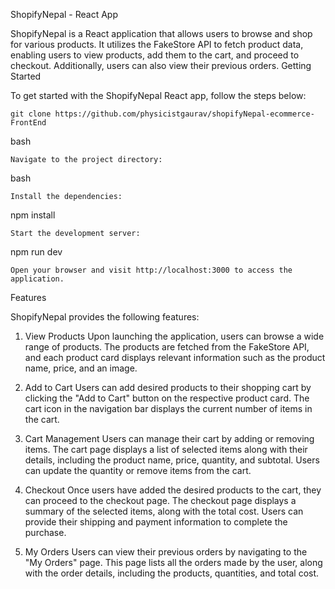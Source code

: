 ShopifyNepal - React App

ShopifyNepal is a React application that allows users to browse and shop for various products. It utilizes the FakeStore API to fetch product data, enabling users to view products, add them to the cart, and proceed to checkout. Additionally, users can also view their previous orders.
Getting Started

To get started with the ShopifyNepal React app, follow the steps below:


    git clone https://github.com/physicistgaurav/shopifyNepal-ecommerce-FrontEnd


bash



    Navigate to the project directory:

bash

    Install the dependencies:

npm install

    Start the development server:

npm run dev

    Open your browser and visit http://localhost:3000 to access the application.

Features

ShopifyNepal provides the following features:

1. View Products
Upon launching the application, users can browse a wide range of products. The products are fetched from the FakeStore API, and each product card displays relevant information such as the product name, price, and an image.

2. Add to Cart
Users can add desired products to their shopping cart by clicking the "Add to Cart" button on the respective product card. The cart icon in the navigation bar displays the current number of items in the cart.

3. Cart Management
Users can manage their cart by adding or removing items. The cart page displays a list of selected items along with their details, including the product name, price, quantity, and subtotal. Users can update the quantity or remove items from the cart.

4. Checkout
Once users have added the desired products to the cart, they can proceed to the checkout page. The checkout page displays a summary of the selected items, along with the total cost. Users can provide their shipping and payment information to complete the purchase.

5. My Orders
Users can view their previous orders by navigating to the "My Orders" page. This page lists all the orders made by the user, along with the order details, including the products, quantities, and total cost.



